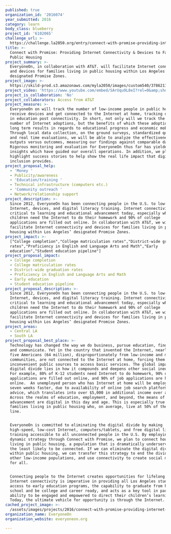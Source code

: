 ```yaml
---
published: true
organization_id: '2016074'
year_submitted: 2016
category: learn
body_class: blueberry
project_id: '6102065'
challenge_url: >-
  https://challenge.la2050.org/entry/connect-with-promise-providing-internet-connectivity-devices-to-families-in-public-housing
title: >-
  Connect with Promise: Providing Internet Connectivity & Devices to Families in
  Public Housing
project_summary: >-
  EveryoneOn, in collaboration with AT&T. will facilitate Internet connectivity
  and devices for families living in public housing within Los Angeles’
  designated Promise Zones.
project_image: >-
  https://skild-prod.s3.amazonaws.com/myla2050/images/custom540/3786211355741-team91.jpg
project_video: 'https://www.youtube.com/embed/SArUqu9L8eI?rel=0&amp;showinfo=0'
project_is_collaboration: 'No'
project_collaborators: Access from AT&T
project_measure: >-
  EveryoneOn on will track the number of low-income people in public housing who
  receive devices and get connected to the Internet at home, tracking outcomes
  in education post connectivity. In short, not only will we track the actual
  number of Internet adoptions, but the benefits of which these adoptions yield
  long term results in regards to educational progress and economic mobility.
  Through local data collection, on the ground surveys, standardized questions,
  and real time evaluations, we will be able to analyze the effectiveness of our
  outputs versus outcomes, measuring our findings against comparable data.
  Rigorous monitoring and evaluation for EveryoneOn thus far has yielded useful
  insights which have guided our overall operations. In addition, we plan to
  highlight success stories to help show the real life impact that digital
  inclusion provides.
project_proposal_help:
  - 'Money '
  - Publicity/awareness
  - 'Education/training '
  - Technical infrastructure (computers etc.)
  - 'Community outreach '
  - Network/relationship support
project_description: >-
  Since 2012, EveryoneOn has been connecting people in the U.S. to low-cost
  Internet, devices, and digital literacy training. Internet connectivity is
  critical to learning and educational advancement today, especially when 80% of
  children need the Internet to do their homework and 90% of college
  applications are filled out online. In collaboration with AT&T, we will
  facilitate Internet connectivity and devices for families living in public
  housing within Los Angeles’ designated Promise Zones.
project_impact: >-
  ["College completion","College matriculation rates","District-wide graduation
  rates","Proficiency in English and Language Arts and Math","Early
  education","Student education pipeline"]
project_proposal_impact:
  - College completion
  - College matriculation rates
  - District-wide graduation rates
  - Proficiency in English and Language Arts and Math
  - Early education
  - Student education pipeline
project_proposal_description: >-
  Since 2012, EveryoneOn has been connecting people in the U.S. to low-cost
  Internet, devices, and digital literacy training. Internet connectivity is
  critical to learning and educational advancement today, especially when 80% of
  children need the Internet to do their homework and 90% of college
  applications are filled out online. In collaboration with AT&T, we will
  facilitate Internet connectivity and devices for families living in public
  housing within Los Angeles’ designated Promise Zones.
project_areas:
  - Central LA
  - South LA
project_proposal_best_place: >-
  Technology has changed the way we do business, pursue education, find jobs,
  and communicate. Yet in the country that invented the Internet, nearly one in
  five Americans (64 million), disproportionately from low-income and minority
  communities, are not connected to the Internet at home, forcing them to use
  inconvenient public sources to access basic services. The global impact of the
  digital divide lies in how it compounds and deepens other social inequalities.
  For example, 80% of K-12 students need Internet to do homework, 90% of college
  applications are filled out online, and 90% of job applications are hosted
  online.  An unemployed person who has Internet at home will be employed over
  seven weeks faster, due to availability of online job search platforms and
  advice, which translates into over $5,000 in additional income over a year. 
  Across the realms of education, employment, and beyond, the means of
  advancement are digital in this day and age. This is especially true for
  families living in public housing who, on average, live at 50% of the poverty
  line.


  EveryoneOn is committed to eliminating the digital divide by making
  high-speed, low-cost Internet, computers/tablets, and free digital literacy
  training accessible to all unconnected people in the U.S. By employing a
  dynamic strategy through Connect with Promise, we plan to connect households
  living in public housing, a population that is dramatically underserved and
  the least likely to be connected. If we can eliminate the digital divide
  within public housing, we can transfer this strategy to end the divide in
  other low-income populations, and use connectivity to create social mobility
  for all. 


  Connecting people to the Internet creates opportunities for lifelong learning.
  Internet connectivity is imperative in providing all Los Angeles students with
  access to early education programs, the capability to graduate from high
  school and be college and career ready, and acts as a key tool in parents
  ability to be engaged and empowered to direct their children’s learning.
  Today, the ultimate vehicle for opportunity is through the Internet.
cached_project_image: >-
  /assets/images/projects/2016/connect-with-promise-providing-internet-connectivity-devices-to-families-in-public-housing/skild-prod.s3.amazonaws.com/myla2050/images/custom540/3786211355741-team91.jpg
organization_name: EveryoneOn
organization_website: everyoneon.org

---
```

